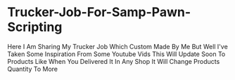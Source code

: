 # Trucker-Job-For-Samp-Pawn-Scripting
Here I Am Sharing My Trucker Job Which Custom Made By Me But Well I've Taken Some Inspiration From Some Youtube Vids This Will Update Soon To Products Like When You Delivered It In Any Shop It Will Change Products Quantity To More
